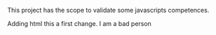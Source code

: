This project has the scope to validate some javascripts competences.

Adding html
this a first change. I am a bad person
